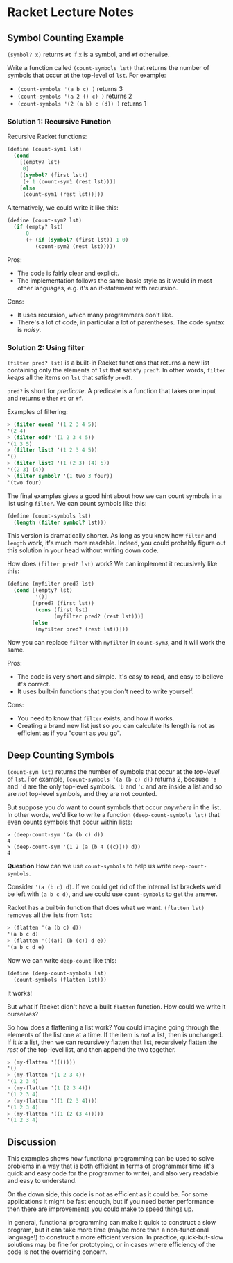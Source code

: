 # Racket Lecture Notes

## Symbol Counting Example

`(symbol? x)` returns `#t` if `x` is a symbol, and `#f` otherwise.

Write a function called `(count-symbols lst)` that returns the number of
symbols that occur at the top-level of `lst`. For example:

- `(count-symbols '(a b c) )` returns 3
- `(count-symbols '(a 2 () c) )` returns 2
- `(count-symbols '(2 (a b) c (d)) )` returns 1


### Solution 1: Recursive Function

Recursive Racket functions:

```scheme
(define (count-sym1 lst)
  (cond
    [(empty? lst) 
     0]
    [(symbol? (first lst)) 
     (+ 1 (count-sym1 (rest lst)))]
    [else 
     (count-sym1 (rest lst))]))
```

Alternatively, we could write it like this:

```scheme
(define (count-sym2 lst)
  (if (empty? lst)
      0 
      (+ (if (symbol? (first lst)) 1 0)
         (count-sym2 (rest lst)))))
```

Pros:
- The code is fairly clear and explicit.
- The implementation follows the same basic style as it would in most other
  languages, e.g. it's an if-statement with recursion.

Cons:
- It uses recursion, which many programmers don't like.
- There's a lot of code, in particular a lot of parentheses. The code syntax
  is *noisy*.


### Solution 2: Using filter

`(filter pred? lst)` is a built-in Racket functions that returns a new list
containing only the elements of `lst` that satisfy `pred?`. In other words,
`filter` *keeps* all the items on `lst` that satisfy `pred?`.

`pred?` is short for *predicate*. A predicate is a function that takes one
input and returns either `#t` or `#f`.

Examples of filtering:

```scheme
> (filter even? '(1 2 3 4 5))
'(2 4)
> (filter odd? '(1 2 3 4 5))
'(1 3 5)
> (filter list? '(1 2 3 4 5))
'()
> (filter list? '(1 (2 3) (4) 5))
'((2 3) (4))
> (filter symbol? '(1 two 3 four))
'(two four)
```

The final examples gives a good hint about how we can count symbols in a list
using `filter`. We can count symbols like this:

```scheme
(define (count-symbols lst)
  (length (filter symbol? lst)))
```

This version is dramatically shorter. As long as you know how `filter` and
`length` work, it's much more readable. Indeed, you could probably figure out
this solution in your head without writing down code.

How does `(filter pred? lst)` work? We can implement it recursively like this:

```scheme
(define (myfilter pred? lst)
  (cond [(empty? lst)
         '()]
        [(pred? (first lst))
         (cons (first lst)
               (myfilter pred? (rest lst)))]
        [else
         (myfilter pred? (rest lst))]))
```

Now you can replace `filter` with `myfilter` in `count-sym3`, and it will work
the same.

Pros:
- The code is very short and simple. It's easy to read, and easy to believe
  it's correct.
- It uses built-in functions that you don't need to write yourself.

Cons:
- You need to know that `filter` exists, and how it works.
- Creating a brand new list just so you can calculate its length is not as
  efficient as if you "count as you go".


## Deep Counting Symbols

`(count-sym lst)` returns the number of symbols that occur at the *top-level*
of `lst`. For example, `(count-symbols '(a (b c) d))` returns 2, because `'a`
and `'d` are the only top-level symbols. `'b` and `'c` and are inside a list
and so are *not* top-level symbols, and they are not counted.

But suppose you *do* want to count symbols that occur *anywhere* in the list.
In other words, we'd like to write a function `(deep-count-symbols lst)` that
even counts symbols that occur within lists:

```
> (deep-count-sym '(a (b c) d))
4
> (deep-count-sym '(1 2 (a (b 4 ((c)))) d))
4
```

**Question** How can we use `count-symbols` to help us write
`deep-count-symbols`.

Consider `'(a (b c) d)`. If we could get rid of the internal list brackets
we'd be left with `(a b c d)`, and we could use `count-symbols` to get the
answer.

Racket has a built-in function that does what we want. `(flatten lst)` removes
all the lists from `lst`:

```scheme
> (flatten '(a (b c) d))
'(a b c d)
> (flatten '(((a)) (b (c)) d e))
'(a b c d e)
```

Now we can write `deep-count` like this:

```scheme
(define (deep-count-symbols lst)
  (count-symbols (flatten lst)))
```

It works!

But what if Racket didn't have a built `flatten` function. How could we write
it ourselves?

So how does a flattening a list work? You could imagine going through the
elements of the list one at a time. If the item is *not* a list, then is
unchanged. If it *is* a list, then we can recursively flatten that list,
recursively flatten the *rest* of the top-level list, and then append the two
together.

```scheme
> (my-flatten '((())))
'()
> (my-flatten '(1 2 3 4))
'(1 2 3 4)
> (my-flatten '(1 (2 3 4)))
'(1 2 3 4)
> (my-flatten '((1 (2 3 4))))
'(1 2 3 4)
> (my-flatten '((1 (2 (3 4)))))
'(1 2 3 4)
```

## Discussion

This examples shows how functional programming can be used to solve problems
in a way that is both efficient in terms of programmer time (it's quick and
easy code for the programmer to write), and also very readable and easy to
understand.

On the down side, this code is not as efficient as it could be. For some
applications it might be fast enough, but if you need better performance then
there are improvements you could make to speed things up. 

In general, functional programming can make it quick to construct a slow
program, but it can take more time (maybe more than a non-functional
language!) to construct a more efficient version. In practice, quick-but-slow
solutions may be fine for prototyping, or in cases where efficiency of the
code is not the overriding concern.
